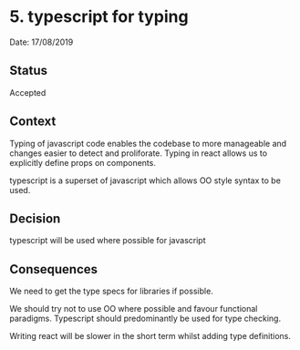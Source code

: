 # 5. typescript for typing

Date: 17/08/2019

## Status

Accepted

## Context

Typing of javascript code enables the codebase to more manageable and changes easier to detect and proliforate. Typing in react allows us to explicitly define props on components.

typescript is a superset of javascript which allows OO style syntax to be used.

## Decision

typescript will be used where possible for javascript

## Consequences

We need to get the type specs for libraries if possible.

We should try not to use OO where possible and favour functional paradigms. Typescript should predominantly be used for type checking.

Writing react will be slower in the short term whilst adding type definitions.
